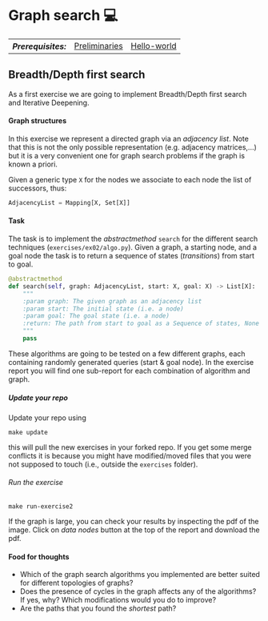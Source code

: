 # Graph search :computer:

<table>
  <tr>
    <th><i>Prerequisites:</i></th><td><a href="./00-preliminaries.html" target="_top">Preliminaries</a></td><td><a href="./01-hello-world.html" target="_top">Hello-world</a></td>
  </tr>
</table>

## Breadth/Depth first search

As a first exercise we are going to implement Breadth/Depth first search and Iterative Deepening.

#### Graph structures

In this exercise we represent a directed graph via an *adjacency list*. Note that this is not the only possible
representation (e.g. adjacency matrices,...) but it is a very convenient one for graph search problems if the graph is
known a priori.

Given a generic type `X` for the nodes we associate to each node the list of successors, thus:

```python
AdjacencyList = Mapping[X, Set[X]]
```

#### Task

The task is to implement the _abstractmethod_ `search` for the different search techniques (`exercises/ex02/algo.py`).
Given a graph, a starting node, and a goal node the task is to return a sequence of states (_transitions_) from start to
goal.

```python
@abstractmethod
def search(self, graph: AdjacencyList, start: X, goal: X) -> List[X]:
    """
    :param graph: The given graph as an adjacency list
    :param start: The initial state (i.e. a node)
    :param goal: The goal state (i.e. a node)
    :return: The path from start to goal as a Sequence of states, None if a path does not exist
    """
    pass
```

These algorithms are going to be tested on a few different graphs, each containing randomly generated queries (start &
goal node). In the exercise report you will find one sub-report for each combination of algorithm and graph.

##### Update your repo

Update your repo using

```shell
make update
```

this will pull the new exercises in your forked repo. If you get some merge conflicts it is because you might have
modified/moved files that you were not supposed to touch (i.e., outside the `exercises` folder).

###### Run the exercise

```shell
make run-exercise2
```

If the graph is large, you can check your results by inspecting the pdf of the image.
Click on *data nodes* button at the top of the report and download the pdf.

#### Food for thoughts

* Which of the graph search algorithms you implemented are better suited for different topologies of graphs?
* Does the presence of cycles in the graph affects any of the algorithms? If yes, why? Which modifications would you do to improve?
* Are the paths that you found the _shortest_ path?

